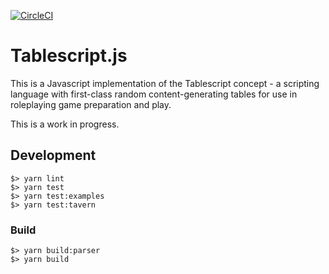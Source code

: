 [![CircleCI](https://circleci.com/gh/Tablescript/tablescript.js/tree/master.svg?style=svg)](https://circleci.com/gh/Tablescript/tablescript.js/tree/master)

# Tablescript.js

This is a Javascript implementation of the Tablescript concept - a scripting language with first-class random content-generating tables for use in roleplaying game preparation and play.

This is a work in progress.

## Development

    $> yarn lint
    $> yarn test
    $> yarn test:examples
    $> yarn test:tavern

### Build

    $> yarn build:parser
    $> yarn build
